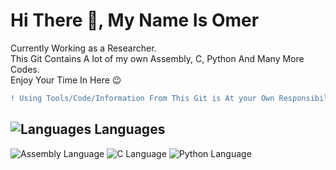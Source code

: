 # Hi There 👋, My Name Is Omer
Currently Working as a Researcher.<br>
This Git Contains A lot of my own Assembly, C, Python And Many More Codes.<br>
Enjoy Your Time In Here 😉

``` diff
! Using Tools/Code/Information From This Git is At your Own Responsibility
```

## ![Languages][Language_Logo] Languages
![Assembly Language][Assembly_Logo]
![C Language][C_Logo]
![Python Language][Python_Logo]




<!-- Refrences --->
<!--Languages-->
[Language_Logo]: https://user-images.githubusercontent.com/63520126/149544050-9a148537-6f54-410f-9324-6f004b77ef76.png
[Assembly_Logo]: https://user-images.githubusercontent.com/63520126/149556747-ce344812-efa6-4297-8f8c-92475c962d1d.png
[C_Logo]: https://user-images.githubusercontent.com/63520126/149557298-c7962483-83ef-4ab5-bc1b-9b36bac62c54.png
[Python_Logo]: https://user-images.githubusercontent.com/63520126/149557372-7118718d-c23f-435c-a2fe-a78f9fa4c161.png




